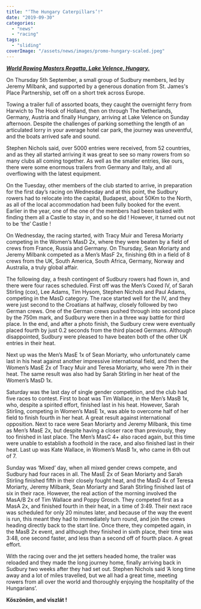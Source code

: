 ```yaml
---
title: "‘The Hungary Caterpillars’!"
date: "2019-09-30"
categories:
  - "news"
  - "racing"
tags:
  - "sliding"
coverImage: "/assets/news/images/promo-hungary-scaled.jpeg"
---
```


**_[World Rowing Masters Regatta, Lake Velence, Hungary.](http://www.worldrowing.com/events/2019-world-rowing-masters-regatta/event-information)_**

On Thursday 5th September, a small group of Sudbury members, led by Jeremy Milbank, and supported by a generous donation from St. James's Place Partnership, set off on a short trek across Europe.

Towing a trailer full of assorted boats, they caught the overnight ferry from Harwich to The Hook of Holland, then on through The Netherlands, Germany, Austria and finally Hungary, arriving at Lake Velence on Sunday afternoon. Despite the challenges of parking something the length of an articulated lorry in your average hotel car park, the journey was uneventful, and the boats arrived safe and sound.

Stephen Nichols said, over 5000 entries were received, from 52 countries, and as they all started arriving it was great to see so many rowers from so many clubs all coming together. As well as the smaller entries, like ours, there were some enormous trailers from Germany and Italy, and all overflowing with the latest equipment.

On the Tuesday, other members of the club started to arrive, in preparation for the first day’s racing on Wednesday and at this point, the Sudbury rowers had to relocate into the capital, Budapest, about 50Km to the North, as all of the local accommodation had been fully booked for the event. Earlier in the year, one of the one of the members had been tasked with finding them all a Castle to stay in, and so he did ! However, it turned out not to be ‘the’ Castle !

On Wednesday, the racing started, with Tracy Muir and Teresa Moriarty competing in the Women’s MasD 2x, where they were beaten by a field of crews from France, Russia and Germany. On Thursday, Sean Moriarty and Jeremy Milbank competed as a Men’s MasF 2x, finishing 6th in a field of 8 crews from the UK, South America, South Africa, Germany, Norway and Australia, a truly global affair.

The following day, a fresh contingent of Sudbury rowers had flown in, and there were four races scheduled. First off was the Men’s Coxed IV, of Sarah Stirling (cox), Lee Adams, Tim Hysom, Stephen Nichols and Paul Adams, competing in the MasD category. The race started well for the IV, and they were just second to the Croatians at halfway, closely followed by two German crews. One of the German crews pushed through into second place by the 750m mark, and Sudbury were then in a three way battle for third place. In the end, and after a photo finish, the Sudbury crew were eventually placed fourth by just 0.2 seconds from the third placed Germans. Although disappointed, Sudbury were pleased to have beaten both of the other UK entries in their heat.

Next up was the Men’s MasE 1x of Sean Moriarty, who unfortunately came last in his heat against another impressive international field, and then the Women’s MasE 2x of Tracy Muir and Teresa Moriarty, who were 7th in their heat. The same result was also had by Sarah Stirling in her heat of the Women’s MasD 1x.

Saturday was the last day of single gender competition, and the club had five races to contest. First to boat was Tim Wallace, in the Men’s MasB 1x, who, despite a spirited effort, finished last in his heat. However, Sarah Stirling, competing in Women’s MasE 1x, was able to overcome half of her field to finish fourth in her heat. A great result against international opposition. Next to race were Sean Moriarty and Jeremy Milbank, this time as Men’s MasE 2x, but despite having a closer race than previously, they too finished in last place. The Men’s MasC 4+ also raced again, but this time were unable to establish a foothold in the race, and also finished last in their heat. Last up was Kate Wallace, in Women’s MasB 1x, who came in 6th out of 7.

Sunday was ‘Mixed’ day, when all mixed gender crews compete, and Sudbury had four races in all. The MasE 2x of Sean Moriarty and Sarah Stirling finished fifth in their closely fought heat, and the MasD 4x of Teresa Moriarty, Jeremy Milbank, Sean Moriarty and Sarah Stirling finished last of six in their race. However, the real action of the morning involved the MasA/B 2x of Tim Wallace and Poppy Grosch. They competed first as a MasA 2x, and finished fourth in their heat, in a time of 3:49. Their next race was scheduled for only 20 minutes later, and because of the way the event is run, this meant they had to immediately turn round, and join the crews heading directly back to the start line. Once there, they competed again, in the MasB 2x event, and although they finished in sixth place, their time was 3:48, one second faster, and less than a second off of fourth place. A great effort.

With the racing over and the jet setters headed home, the trailer was reloaded and they made the long journey home, finally arriving back in Sudbury two weeks after they had set out. Stephen Nichols said ‘A long time away and a lot of miles travelled, but we all had a great time, meeting rowers from all over the world and thoroughly enjoying the hospitality of the Hungarians’.

**Köszönöm, and viszlát !**
